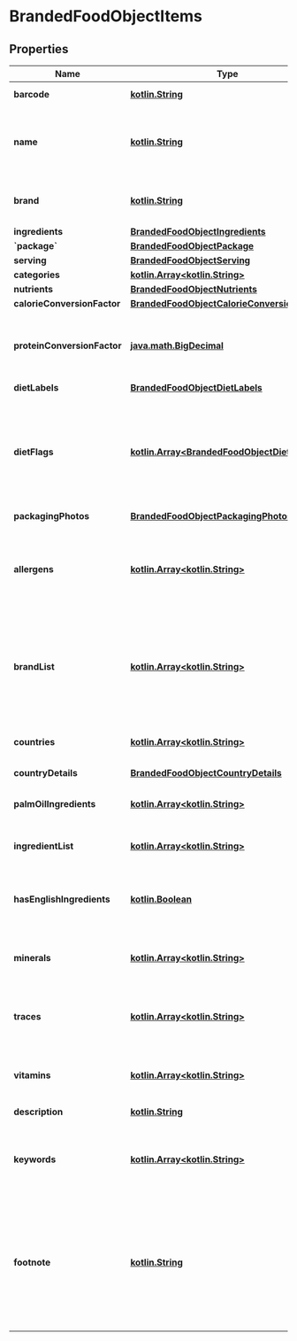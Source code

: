 # BrandedFoodObjectItems

## Properties
Name | Type | Description | Notes
------------ | ------------- | ------------- | -------------
**barcode** | [**kotlin.String**](.md) | EAN/UPC barcode |  [optional]
**name** | [**kotlin.String**](.md) | Item name as provided by brand owner or as shown on packaging |  [optional]
**brand** | [**kotlin.String**](.md) | The brand name that owns this item |  [optional]
**ingredients** | [**BrandedFoodObjectIngredients**](BrandedFoodObjectIngredients.md) |  |  [optional]
**&#x60;package&#x60;** | [**BrandedFoodObjectPackage**](BrandedFoodObjectPackage.md) |  |  [optional]
**serving** | [**BrandedFoodObjectServing**](BrandedFoodObjectServing.md) |  |  [optional]
**categories** | [**kotlin.Array&lt;kotlin.String&gt;**](.md) |  |  [optional]
**nutrients** | [**BrandedFoodObjectNutrients**](BrandedFoodObjectNutrients.md) |  |  [optional]
**calorieConversionFactor** | [**BrandedFoodObjectCalorieConversionFactor**](BrandedFoodObjectCalorieConversionFactor.md) |  |  [optional]
**proteinConversionFactor** | [**java.math.BigDecimal**](java.math.BigDecimal.md) | The multiplication factor used to calculate protein from nitrogen |  [optional]
**dietLabels** | [**BrandedFoodObjectDietLabels**](BrandedFoodObjectDietLabels.md) |  |  [optional]
**dietFlags** | [**kotlin.Array&lt;BrandedFoodObjectDietFlags&gt;**](BrandedFoodObjectDietFlags.md) | An array of ingredient objects that were flagged while grading this item for compatibility with each diet |  [optional]
**packagingPhotos** | [**BrandedFoodObjectPackagingPhotos**](BrandedFoodObjectPackagingPhotos.md) |  |  [optional]
**allergens** | [**kotlin.Array&lt;kotlin.String&gt;**](.md) | An array of ingredients in this item that may cause allergic reactions in people |  [optional]
**brandList** | [**kotlin.Array&lt;kotlin.String&gt;**](.md) | An array of brands we have associated with this item. Some items are sold by more than 1 brand. |  [optional]
**countries** | [**kotlin.Array&lt;kotlin.String&gt;**](.md) | An array of countries where this item is sold |  [optional]
**countryDetails** | [**BrandedFoodObjectCountryDetails**](BrandedFoodObjectCountryDetails.md) |  |  [optional]
**palmOilIngredients** | [**kotlin.Array&lt;kotlin.String&gt;**](.md) | An array of ingredients made from palm oil |  [optional]
**ingredientList** | [**kotlin.Array&lt;kotlin.String&gt;**](.md) | An array of this item&#x27;s ingredients |  [optional]
**hasEnglishIngredients** | [**kotlin.Boolean**](.md) | A boolean indicating if we have English ingredients for this item |  [optional]
**minerals** | [**kotlin.Array&lt;kotlin.String&gt;**](.md) | An array of minerals that this item contains |  [optional]
**traces** | [**kotlin.Array&lt;kotlin.String&gt;**](.md) | An array of trace ingredients that may be found in this item |  [optional]
**vitamins** | [**kotlin.Array&lt;kotlin.String&gt;**](.md) | An array of vitamins that are found in this item |  [optional]
**description** | [**kotlin.String**](.md) | A description of this item |  [optional]
**keywords** | [**kotlin.Array&lt;kotlin.String&gt;**](.md) | An array of keywords that can be used to describe this item |  [optional]
**footnote** | [**kotlin.String**](.md) | Comments on any unusual aspects of this item. Examples might include unusual aspects of the food overall. |  [optional]
